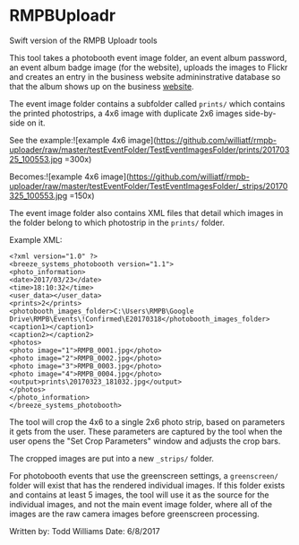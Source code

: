 # RMPBUploadr
Swift version of the RMPB Uploadr tools

This tool takes a photobooth event image folder, an event album password, an event album badge image (for the website), uploads the images to Flickr and creates an entry in the business website admininstrative database so that the album shows up on the business [website](http://www.rmpb.pics).

The event image folder contains a subfolder called `prints/` which contains the printed photostrips, a 4x6 image with duplicate 2x6 images side-by-side on it.

See the example:![example 4x6 image](https://github.com/williatf/rmpb-uploader/raw/master/testEventFolder/TestEventImagesFolder/prints/20170325_100553.jpg =300x)

Becomes:![example 4x6 image](https://github.com/williatf/rmpb-uploader/raw/master/testEventFolder/TestEventImagesFolder/_strips/20170325_100553.jpg =150x)

The event image folder also contains XML files that detail which images in the folder belong to which photostrip in the `prints/` folder.

Example XML:
```
<?xml version="1.0" ?>
<breeze_systems_photobooth version="1.1">
<photo_information>
<date>2017/03/23</date>
<time>18:10:32</time>
<user_data></user_data>
<prints>2</prints>
<photobooth_images_folder>C:\Users\RMPB\Google Drive\RMPB\Events\!Confirmed\E20170318</photobooth_images_folder>
<caption1></caption1>
<caption2></caption2>
<photos>
<photo image="1">RMPB_0001.jpg</photo>
<photo image="2">RMPB_0002.jpg</photo>
<photo image="3">RMPB_0003.jpg</photo>
<photo image="4">RMPB_0004.jpg</photo>
<output>prints\20170323_181032.jpg</output>
</photos>
</photo_information>
</breeze_systems_photobooth>
```

The tool will crop the 4x6 to a single 2x6 photo strip, based on parameters it gets from the user. These parameters are captured by the tool when the user opens the "Set Crop Parameters" window and adjusts the crop bars.

The cropped images are put into a new `_strips/` folder.

For photobooth events that use the greenscreen settings, a `greenscreen/` folder will exist that has the rendered individual images.  If this folder exists and contains at least 5 images, the tool will use it as the source for the individual images, and not the main event image folder, where all of the images are the raw camera images before greenscreen processing.

Written by: Todd Williams
Date: 6/8/2017

